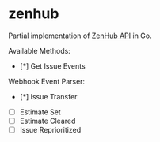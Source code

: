 # zenhub

Partial implementation of [ZenHub API](https://github.com/ZenHubIO/API) in Go.

Available Methods:

- [*] Get Issue Events

Webhook Event Parser:

- [*] Issue Transfer
- [ ] Estimate Set
- [ ] Estimate Cleared
- [ ] Issue Reprioritized
